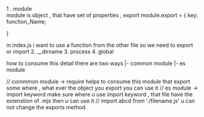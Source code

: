 1 . module  
module is object , that have set of properties , export 
module.export = {
key: function_Name;

}


in index.js i want to use a function from the other file so we need to export or import 
2. __dirname
3. process
4. global

how to consume this detail 
there are two ways 
|- common module
|- es module 

// commmon  module -> require helps to consume this module that export some where , what ever the object you export you can use it 
// es module -> import keyword make sure where u use import keyword , that file have the extenstion of .mjs then u can use it 
// import abcd from './filename.js' u can not change the exports method 
